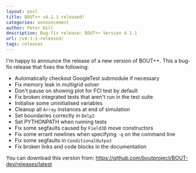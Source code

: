 ```yaml
---
layout: post
title: BOUT++ v4.1.1 released!
categories: announcement
author: Peter Hill
description: Bug-fix release: BOUT++ Version 4.1.1
url: /v4-1-1-released/
tags: releases
---
```


I'm happy to announce the release of a new version of BOUT++. This a bug-fix release that fixes the following:

- Automatically checkout GoogleTest submodule if necessary
- Fix memory leak in multigrid solver
- Don't pause on showing plot for FCI test by default
- Fix broken integrated tests that aren't run in the test suite
- Initialise some uninitialised variables
- Cleanup all `Array` instances at end of simulation
- Set boundaries correctly in `Delp2`
- Set PYTHONPATH when running tests
- Fix some segfaults caused by `Field3D` move constructors
- Fix some errant newlines when specifying `-q` on the command line
- Fix some segfaults in `ConditionalOutput`
- Fix broken links and code blocks in the documentation

You can download this version from: https://github.com/boutproject/BOUT-dev/releases/latest
